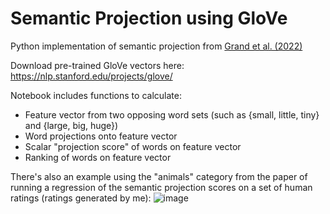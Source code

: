 # Semantic Projection using GloVe
Python implementation of semantic projection from [Grand et al. (2022)](https://www.nature.com/articles/s41562-022-01316-8)

Download pre-trained GloVe vectors here: https://nlp.stanford.edu/projects/glove/

Notebook includes functions to calculate:
- Feature vector from two opposing word sets (such as {small, little, tiny} and {large, big, huge})
- Word projections onto feature vector
- Scalar "projection score" of words on feature vector
- Ranking of words on feature vector

There's also an example using the "animals" category from the paper of running a regression of the semantic projection scores on a set of human ratings (ratings generated by me):
![image](https://user-images.githubusercontent.com/26694002/176605204-f985a770-ae5e-43f8-8670-bc8c9be8dcc5.png)
